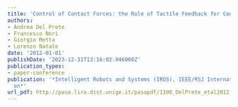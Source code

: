 ```yaml
---
title: 'Control of Contact Forces: the Role of Tactile Feedback for Contact Localization'
authors:
- Andrea Del Prete
- Francesco Nori
- Giorgio Metta
- Lorenzo Natale
date: '2012-01-01'
publishDate: '2023-12-31T13:16:02.946000Z'
publication_types:
- paper-conference
publication: '*Intelligent Robots and Systems (IROS), IEEE/RSJ International Conference
  on*'
url_pdf: http://pasa.lira.dist.unige.it/pasapdf/1108_DelPrete_etal2012.pdf
---
```

